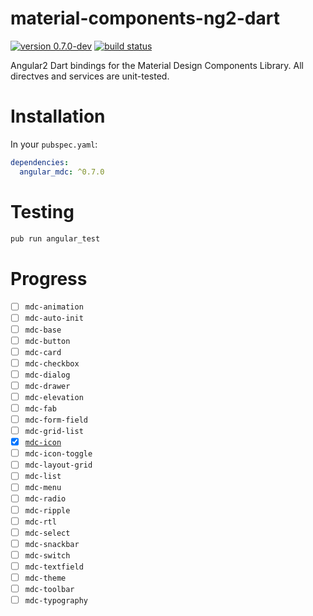 # material-components-ng2-dart
[![version 0.7.0-dev](https://img.shields.io/badge/pub-0.7.0--dev-red.svg)](https://pub.dartlang.org/packages/angular2_mdc)
[![build status](https://travis-ci.org/thosakwe/material-components-ng2-dart.svg)](https://travis-ci.org/thosakwe/material-components-ng2-dart)

Angular2 Dart bindings for the Material Design Components Library.
All directves and services are unit-tested.

# Installation
In your `pubspec.yaml`:

```yaml
dependencies:
  angular_mdc: ^0.7.0
```

# Testing
```bash
pub run angular_test
```

# Progress
* [ ] `mdc-animation`
* [ ] `mdc-auto-init`
* [ ] `mdc-base`
* [ ] `mdc-button`
* [ ] `mdc-card`
* [ ] `mdc-checkbox`
* [ ] `mdc-dialog`
* [ ] `mdc-drawer`
* [ ] `mdc-elevation`
* [ ] `mdc-fab`
* [ ] `mdc-form-field`
* [ ] `mdc-grid-list`
* [x] [`mdc-icon`](lib/src/directives/icon)
* [ ] `mdc-icon-toggle`
* [ ] `mdc-layout-grid`
* [ ] `mdc-list`
* [ ] `mdc-menu`
* [ ] `mdc-radio`
* [ ] `mdc-ripple`
* [ ] `mdc-rtl`
* [ ] `mdc-select`
* [ ] `mdc-snackbar`
* [ ] `mdc-switch`
* [ ] `mdc-textfield`
* [ ] `mdc-theme`
* [ ] `mdc-toolbar`
* [ ] `mdc-typography`